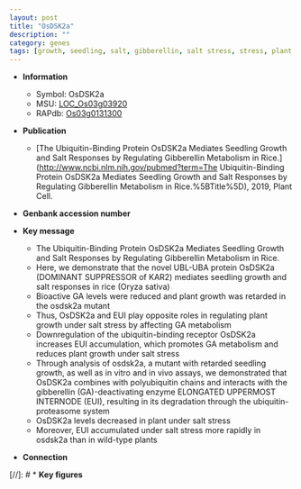 ```yaml
---
layout: post
title: "OsDSK2a"
description: ""
category: genes
tags: [growth, seedling, salt, gibberellin, salt stress, stress, plant growth,  ga , Gibberellin, GA]
---
```


* **Information**  
    + Symbol: OsDSK2a  
    + MSU: [LOC_Os03g03920](http://rice.uga.edu/cgi-bin/ORF_infopage.cgi?orf=LOC_Os03g03920)  
    + RAPdb: [Os03g0131300](https://rapdb.dna.affrc.go.jp/locus/?name=Os03g0131300)  

* **Publication**  
    + [The Ubiquitin-Binding Protein OsDSK2a Mediates Seedling Growth and Salt Responses by Regulating Gibberellin Metabolism in Rice.](http://www.ncbi.nlm.nih.gov/pubmed?term=The Ubiquitin-Binding Protein OsDSK2a Mediates Seedling Growth and Salt Responses by Regulating Gibberellin Metabolism in Rice.%5BTitle%5D), 2019, Plant Cell.

* **Genbank accession number**  

* **Key message**  
    + The Ubiquitin-Binding Protein OsDSK2a Mediates Seedling Growth and Salt Responses by Regulating Gibberellin Metabolism in Rice.
    + Here, we demonstrate that the novel UBL-UBA protein OsDSK2a (DOMINANT SUPPRESSOR of KAR2) mediates seedling growth and salt responses in rice (Oryza sativa)
    + Bioactive GA levels were reduced and plant growth was retarded in the osdsk2a mutant
    + Thus, OsDSK2a and EUI play opposite roles in regulating plant growth under salt stress by affecting GA metabolism
    + Downregulation of the ubiquitin-binding receptor OsDSK2a increases EUI accumulation, which promotes GA metabolism and reduces plant growth under salt stress
    + Through analysis of osdsk2a, a mutant with retarded seedling growth, as well as in vitro and in vivo assays, we demonstrated that OsDSK2a combines with polyubiquitin chains and interacts with the gibberellin (GA)-deactivating enzyme ELONGATED UPPERMOST INTERNODE (EUI), resulting in its degradation through the ubiquitin-proteasome system
    + OsDSK2a levels decreased in plant under salt stress
    + Moreover, EUI accumulated under salt stress more rapidly in osdsk2a than in wild-type plants

* **Connection**  

[//]: # * **Key figures**  


